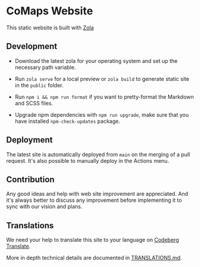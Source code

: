 # CoMaps Website

This static website is built with [Zola](https://www.getzola.org/)

<!-- ![Main Website](./static/images/website-main.png) -->

## Development

- Download the latest zola for your operating system and set up the necessary path variable.

- Run `zola serve` for a local preview or `zola build` to generate static site in the `public` folder.

- Run `npm i && npm run format` if you want to pretty-format the Markdown and SCSS files.

- Upgrade npm dependencies with `npm run upgrade`, make sure that you have installed `npm-check-updates` package.

## Deployment

The latest site is automatically deployed from `main` on the merging of a pull request.
It's also possible to manually deploy in the Actions menu.

## Contribution

Any good ideas and help with web site improvement are appreciated. And it's always better to discuss
any improvement before implementing it to sync with our vision and plans.

## Translations

We need your help to translate this site to your language on [Codeberg Translate][weblate].

More in depth technical details are documented in [TRANSLATIONS.md](TRANSLATIONS.md).

[weblate]: https://translate.codeberg.org/projects/comaps/website
